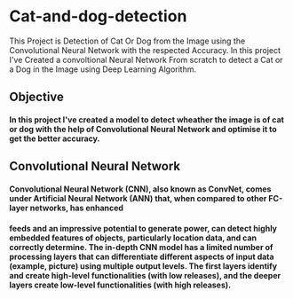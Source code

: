 # Cat-and-dog-detection

This Project is Detection of Cat Or Dog from the Image using the Convolutional Neural Network with the respected Accuracy. In this project I've Created a convoltional Neural Network From scratch
to detect a Cat or a Dog in the Image using Deep Learning Algorithm. 

## Objective
#### In this project I've created a model to detect wheather the image is of cat or dog with the help of Convolutional Neural Network and optimise it to get the better accuracy.

## Convolutional Neural Network
#### Convolutional Neural Network (CNN), also known as ConvNet, comes under Artificial Neural Network (ANN) that, when compared to other FC-layer networks, has enhanced
#### feeds and an impressive potential to generate power, can detect highly embedded features of objects, particularly location data, and can correctly determine. The in-depth CNN model has a limited number of processing layers that can differentiate different aspects of input data (example, picture) using multiple output levels. The first layers identify and create high-level functionalities (with low releases), and the deeper layers create low-level functionalities (with high releases).
